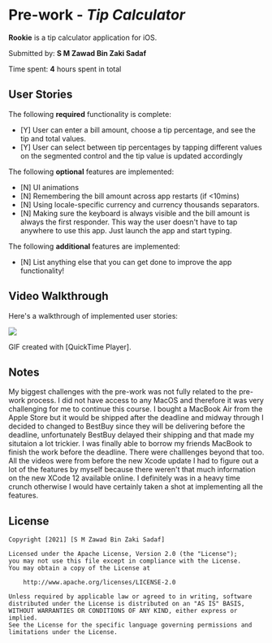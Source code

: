 # Pre-work - *Tip Calculator*

**Rookie** is a tip calculator application for iOS.

Submitted by: **S M Zawad Bin Zaki Sadaf**

Time spent: **4** hours spent in total

## User Stories

The following **required** functionality is complete:

* [Y] User can enter a bill amount, choose a tip percentage, and see the tip and total values.
* [Y] User can select between tip percentages by tapping different values on the segmented control and the tip value is updated accordingly

The following **optional** features are implemented:

* [N] UI animations
* [N] Remembering the bill amount across app restarts (if <10mins)
* [N] Using locale-specific currency and currency thousands separators.
* [N] Making sure the keyboard is always visible and the bill amount is always the first responder. This way the user doesn't have to tap anywhere to use this app. Just launch the app and start typing.

The following **additional** features are implemented:

- [N] List anything else that you can get done to improve the app functionality!

## Video Walkthrough

Here's a walkthrough of implemented user stories:

![](https://i.imgur.com/ocrfkS4.gif)

GIF created with [QuickTime Player].

## Notes

My biggest challenges with the pre-work was not fully related to the pre-work process. I did not have access to any MacOS and therefore it was very challenging for me to continue this course. I bought a MacBook Air from the Apple Store but it would be shipped after the deadline and midway through I decided to changed to BestBuy since they will be delivering before the deadline, unfortunately BestBuy delayed their shipping and that made my situtaion a lot trickier. I was finally able to borrow my friends MacBook to finish the work before the deadline. There were challlenges beyond that too. All the videos were from before the new Xcode update I had to figure out a lot of the features by myself because there weren't that much information on the new XCode 12 available online. I definitely was in a heavy time crunch otherwise I would have certainly taken a shot at implementing all the features.

## License

    Copyright [2021] [S M Zawad Bin Zaki Sadaf]

    Licensed under the Apache License, Version 2.0 (the "License");
    you may not use this file except in compliance with the License.
    You may obtain a copy of the License at

        http://www.apache.org/licenses/LICENSE-2.0

    Unless required by applicable law or agreed to in writing, software
    distributed under the License is distributed on an "AS IS" BASIS,
    WITHOUT WARRANTIES OR CONDITIONS OF ANY KIND, either express or implied.
    See the License for the specific language governing permissions and
    limitations under the License.
